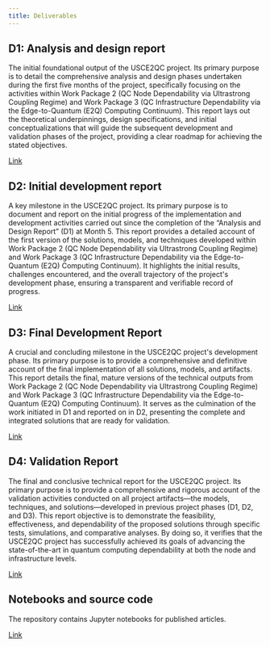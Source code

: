 ```yaml
---
title: Deliverables
---
```


## D1: Analysis and design report

The initial foundational output of the USCE2QC project. Its primary purpose is to detail the comprehensive analysis and design phases undertaken during the first five months of the project, specifically focusing on the activities within Work Package 2 (QC Node Dependability via Ultrastrong Coupling Regime) and Work Package 3 (QC Infrastructure Dependability via the Edge-to-Quantum (E2Q) Computing Continuum). This report lays out the theoretical underpinnings, design specifications, and initial conceptualizations that will guide the subsequent development and validation phases of the project, providing a clear roadmap for achieving the stated objectives.

<a href="https://docs.google.com/document/d/e/2PACX-1vTznZI6789d3OnNLFUbrmGfiZ2LZmFnZ_mhyPN4MQ5ktkQGdz__Bu7UxJBzBF9Zkw/pub" target="_blank">Link</a>

## D2: Initial development report

A key milestone in the USCE2QC project. Its primary purpose is to document and report on the initial progress of the implementation and development activities carried out since the completion of the “Analysis and Design Report” (D1) at Month 5. This report provides a detailed account of the first version of the solutions, models, and techniques developed within Work Package 2 (QC Node Dependability via Ultrastrong Coupling Regime) and Work Package 3 (QC Infrastructure Dependability via the Edge-to-Quantum (E2Q) Computing Continuum). It highlights the initial results, challenges encountered, and the overall trajectory of the project's development phase, ensuring a transparent and verifiable record of progress.

<a href="https://docs.google.com/document/d/e/2PACX-1vTC6xib2D801MjEb_0vCufmoubAFpDklKig2y7SBiiToWBIPwlC1bDOXnra8IvdtQ/pub" target="_blank">Link</a>

## D3: Final Development Report

A crucial and concluding milestone in the USCE2QC project's development phase. Its primary purpose is to provide a comprehensive and definitive account of the final implementation of all solutions, models, and artifacts. This report details the final, mature versions of the technical outputs from Work Package 2 (QC Node Dependability via Ultrastrong Coupling Regime) and Work Package 3 (QC Infrastructure Dependability via the Edge-to-Quantum (E2Q) Computing Continuum). It serves as the culmination of the work initiated in D1 and reported on in D2, presenting the complete and integrated solutions that are ready for validation.

<a href="https://docs.google.com/document/d/e/2PACX-1vQ1GUQGAdpIVVyPVFft9iHQER0DRmtcZFruQJAb67FXi4j3HSAd8uvd0VL6E8xpfQ/pub" target="_blank">Link</a>

## D4: Validation Report

The final and conclusive technical report for the USCE2QC project. Its primary purpose is to provide a comprehensive and rigorous account of the validation activities conducted on all project artifacts—the models, techniques, and solutions—developed in previous project phases (D1, D2, and D3). This report objective is to demonstrate the feasibility, effectiveness, and dependability of the proposed solutions through specific tests, simulations, and comparative analyses. By doing so, it verifies that the USCE2QC project has successfully achieved its goals of advancing the state-of-the-art in quantum computing dependability at both the node and infrastructure levels.

<a href="https://docs.google.com/document/d/e/2PACX-1vTSf6NIMDkPAn3bZKvvlzDYVWieU3U44EJ4inY-dcwm_Wm1O1b2Kb3V2Caq2F4x3g/pub" target="_blank">Link</a>

## Notebooks and source code

The repository contains Jupyter notebooks for published articles.

<a href="https://github.com/usce2qc/notebooks/" target="_blank">Link</a>
